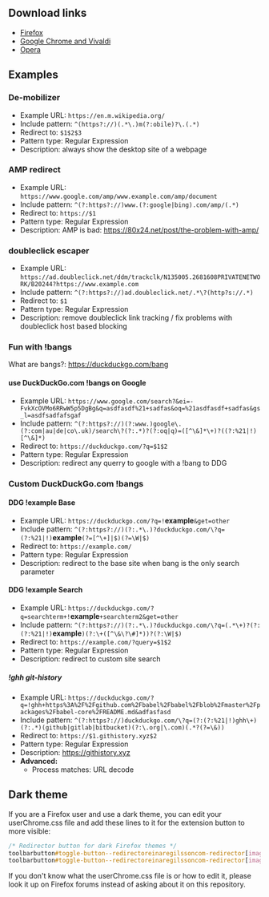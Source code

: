 ## Download links
* [Firefox](https://addons.mozilla.org/firefox/addon/5064)
* [Google Chrome and Vivaldi](https://chrome.google.com/webstore/detail/redirector/ocgpenflpmgnfapjedencafcfakcekcd)
* [Opera](https://addons.opera.com/extensions/details/redirector-2/)

## Examples
### De-mobilizer
- Example URL: `https://en.m.wikipedia.org/`
- Include pattern: `^(https?://)(.*\.)m(?:obile)?\.(.*)`
- Redirect to: `$1$2$3`
- Pattern type: Regular Expression
- Description: always show the desktop site of a webpage

### AMP redirect
- Example URL: `https://www.google.com/amp/www.example.com/amp/document`
- Include pattern: `^(?:https?://)www.(?:google|bing).com/amp/(.*)`
- Redirect to: `https://$1`
- Pattern type: Regular Expression
- Description: AMP is bad: <https://80x24.net/post/the-problem-with-amp/>

### doubleclick escaper
- Example URL: `https://ad.doubleclick.net/ddm/trackclk/N135005.2681608PRIVATENETWORK/B20244?https://www.example.com`
- Include pattern: `^(?:https?://)ad.doubleclick.net/.*\?(http?s://.*)`
- Redirect to: `$1`
- Pattern type: Regular Expression
- Description: remove doubleclick link tracking / fix problems with doubleclick host based blocking

### Fun with !bangs
What are bangs?: <https://duckduckgo.com/bang>

#### use DuckDuckGo.com !bangs on Google
- Example URL: `https://www.google.com/search?&ei=-FvkXcOVMo6RRwW5p5DgBg&q=asdfasdf%21+sadfas&oq=%21asdfasdf+sadfas&gs_l=asdfsadfafsgaf`
- Include pattern: `^(?:https?://)(?:www.)google\.(?:com|au|de|co\.uk)/search\?(?:.*)?(?:oq|q)=([^\&]*\+)?((?:%21|!)[^\&]*)`
- Redirect to: `https://duckduckgo.com/?q=$1$2`
- Pattern type: Regular Expression
- Description: redirect any querry to google with a !bang to DDG

### Custom DuckDuckGo.com !bangs

#### DDG !example Base
- Example URL: `https://duckduckgo.com/?q=!`__example__`&get=other`
- Include pattern: `^(?:https?://)(?:.*\.)?duckduckgo.com/\?q=(?:%21|!)`__example__`(?=[^\+]|$)(?=\W|$)`
- Redirect to: `https://example.com/`
- Pattern type: Regular Expression
- Description: redirect to the base site when bang is the only search parameter

#### DDG !example Search
- Example URL: `https://duckduckgo.com/?q=searchterm+!`__example__`+searchterm2&get=other`
- Include pattern: `^(?:https?://)(?:.*\.)?duckduckgo.com/\?q=(.*\+)?(?:(?:%21|!)`__example__`)(?:\+([^\&\?\#]*))?(?:\W|$)`
- Redirect to: `https://example.com/?query=$1$2`
- Pattern type: Regular Expression
- Description: redirect to custom site search

##### !ghh git-history
- Example URL: `https://duckduckgo.com/?q=!ghh+https%3A%2F%2Fgithub.com%2Fbabel%2Fbabel%2Fblob%2Fmaster%2Fpackages%2Fbabel-core%2FREADME.md&adfasfasd`
- Include pattern: `^(?:https?://)duckduckgo.com/\?q=(?:(?:%21|!)ghh\+)(?:.*)(github|gitlab|bitbucket)(?:\.org|\.com)(.*?(?=\&))`
- Redirect to: `https://$1.githistory.xyz$2`
- Pattern type: Regular Expression
- Description: <https://githistory.xyz>
- __Advanced:__
    - Process matches: URL decode

## Dark theme
If you are a Firefox user and use a dark theme, you can edit your userChrome.css file and add these lines to it for the extension button to more visible:

```css
/* Redirector button for dark Firefox themes */
toolbarbutton#toggle-button--redirectoreinaregilssoncom-redirector[image*="active"]{filter:invert(100%) brightness(600%);}
toolbarbutton#toggle-button--redirectoreinaregilssoncom-redirector[image*="disabled"]{filter:invert(100%) brightness(250%);}
```

If you don't know what the userChrome.css file is or how to edit it, please look it up on Firefox forums instead of asking about it on this repository.
